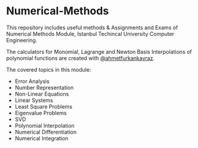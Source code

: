 # Numerical-Methods

This repository includes useful methods & Assignments and Exams of Numerical Methods Module, Istanbul Techincal University Computer Engineering.

The calculators for Monomial, Lagrange and Newton Basis Interpolations of polynomial functions are created with [@ahmetfurkankavraz](https://github.com/ahmetfurkankavraz).

The covered topics in this module:

- Error Analysis
- Number Representation
- Non-Linear Equations
- Linear Systems
- Least Square Problems
- Eigenvalue Problems
- SVD
- Polynomial Interpolation
- Numerical Differentiation
- Numerical Integration
